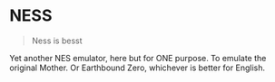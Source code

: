 # NESS

> Ness is besst

Yet another NES emulator, here but for ONE purpose. To emulate the original Mother. Or Earthbound Zero, whichever is better for English.
